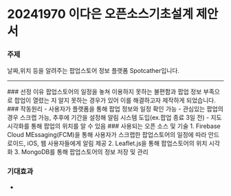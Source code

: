 # 20241970 이다은 오픈소스기초설계 제안서
### 주제
날짜,위치 등을 알려주는 팝업스토어 정보 플랫폼 Spotcather입니다.
<hr/>
### 선정 이유
팝업스토어의 일정을 놓쳐 이용하지 못하는 불편함과 팝업 정보 부족으로 팝업이 열렸는 지 알지 못하는 경우가 있어 이를 해결하고자 제작하게 되었습니다.
### 작동원리
- 사용자가 플랫폼을 통해 팝업 정보와 일정 확인 가능
- 관심있는 팝업의 경우 스크랩 가능, 추후에 기간을 설정해 알림 시스템 도입(ex.팝업 종료 3일 전)
- 지도 시각화를 통해 팝업의 위치를 알 수 있음
### 사용되는 오픈 소스 및 기술
1. Firebase Cloud MEssaging(FCM)을 통해 사용자가 스크랩한 팝업스토어의 일정에 따라 안드로이드, iOS, 웹 사용자들에게 알림 제공
2. Leaflet.js을 통해 팝업스토어의 위치 시각화
3. MongoDB를 통해 팝업스토어의 정보 저장 및 관리

### 기대효과
- 
